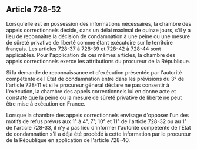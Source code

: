 Article 728-52
----
Lorsqu'elle est en possession des informations nécessaires, la chambre des
appels correctionnels décide, dans un délai maximal de quinze jours, s'il y a
lieu de reconnaître la décision de condamnation à une peine ou une mesure de
sûreté privative de liberté comme étant exécutoire sur le territoire français.
Les articles 728-37 à 728-39 et 728-42 à 728-44 sont applicables. Pour
l'application de ces mêmes articles, la chambre des appels correctionnels exerce
les attributions du procureur de la République.

Si la demande de reconnaissance et d'exécution présentée par l'autorité
compétente de l'Etat de condamnation entre dans les prévisions du 3° de
l'article 728-11 et si le procureur général déclare ne pas consentir à
l'exécution, la chambre des appels correctionnels lui en donne acte et constate
que la peine ou la mesure de sûreté privative de liberté ne peut être mise à
exécution en France.

Lorsque la chambre des appels correctionnels envisage d'opposer l'un des motifs
de refus prévus aux 1° à 4°, 7°, 10° et 11° de l'article 728-32 ou au 1° de
l'article 728-33, il n'y a pas lieu d'informer l'autorité compétente de l'Etat
de condamnation s'il a déjà été procédé à cette information par le procureur de
la République en application de l'article 728-40.
